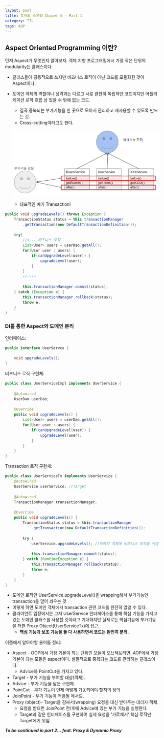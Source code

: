 ```yaml
---
layout: post
title: 토비의 스프링 Chaper 6 - Part 1
category: TIL
tags: AOP
---
```



## Aspect Oriented Programming 이란?

먼저 Aspect가 무엇인지 알아보자. 객체 지향 프로그래밍에서 가장 작은 단위의 modularity는 클래스이다.
- 클래스들이 공통적으로 쓰지만 비즈니스 로직이 아닌 코드를 모듈화한 것이 Aspect이다.
- 도메인 객체의 역할이나 성격과는 다르고 서로 완전히 독립적인 코드이지만 어플리케이션 로직 흐름 상 있을 수 밖에 없는 코드.
  - 결국 중복되는 부가기능을 한 곳으로 모아서 관리하고 재사용할 수 있도록 만드는 것.
  - Cross-cutting이라고도 한다.

  ![Cross-cutting](/assets/img/cross-cutting.png)
  - 대표적인 예가 Transaction!


```java
public void upgradeLevels() throws Exception {
    TransactionStatus status = this.transactionManager
        .getTransaction(new DefaultTransactionDefinition());

    try{
        //<--- 비즈니스 로직
        List<User> users = userDao.getAll();
        for(User user : users) {
            if(canUpgradeLevel(user)) {
                upgradeLevel(user);
            }
        }
        //--->

        this.transactionManager.commit(status);
    } catch (Exception e) {
        this.transactionManager.rollback(status);
        throw e;
    }
}
```

### DI를 통한 Aspect와 도메인 분리
인터페이스:
```java
public interface UserServce {

    void upgradeLevels();
}
```

비즈니스 로직 구현체:
```java
public class UserServiceImpl implements UserService {

    @Autowired
    UserDao userDao;

    @Override
    public void upgradeLevels() {
        List<User> users = userDao.getAll();
        for(User user : users) {
            if(canUpgradeLevel(user)) {
                upgradeLevel(user);
            }
        }
    }
}
```

Transaction 로직 구현체:
```java
public class UserServiceTx implements UserService {
    @Autowired
    UserService userService; //Target

    @Autowired
    TransactionManager transactionManager;

    @Override
    public void upgradeLevels() {
        TransactionStatus status = this.transactionManager
            .getTransaction(new DefaultTransactionDefinition());

        try {
            userService.upgradeLevels(); //도메익 객체에 비즈니스 로직을 위임

            this.transactionManager.commit(status);
        } catch (RuntimeException e) {
            this.transactionManager.rollback(status);
            throw e;
        }
    }
}
```

- 도메인 로직인 UserService.upgradeLevel()을 wrapping해서 부가기능인 transaction을 덮어 씌우는 것.
- 이렇게 하면 도메인 객체에서 transaction 관련 코드를 완전히 없앨 수 있다.
- 클라이언트 입장에서는 그저 UserService 인터페이스를 통해 핵심 기능을 가지고 있는 도메인 클래스를 사용할 것이라고 기대하지만 실제로는 핵심기능에 부가기능을 더한 Proxy Object(UserServiceTx)에 접근.
  - **핵심 기능과 보조 기능을 둘 다 사용하면서 코드는 완전히 분리.**

이쯤에서 알아야할 용어들 정리:
- Aspect - OOP에서 가장 기본이 되는 단위인 모듈이 오브젝트라면, AOP에서 가장 기본이 되는 모듈은 aspect이다. 실질적으로 중복되는 코드를 관리하는 클래스이다.
  - Advice와 PointCut을 가지고 있다.
- Target - 부가 기능을 부여할 대상(객체).
- Advice - 부가 기능을 담은 구현체.
- PointCut - 부가 기능이 언제 어떻게 가동되어야 할지의 정의
- JoinPoint - 부가 기능이 적용될 메서드.
- Proxy (object)- Target을 감싸서(wrapping) 요청을 대신 받아주는 대리자 객체.
  - 요청을 받으면 JoinPoint 전/후에 Advice에 있는 부가 기능을 실행한다.
  - Target과 같은 인터페이스를 구현하여 실제 요청을 '가로채서' 핵심 로직만 Target에게 위임.


***To be continued in part 2... feat. Proxy & Dynamic Proxy***
